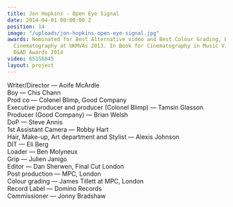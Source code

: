 ```yaml
---
title: Jon Hopkins - Open Eye Signal
date: 2014-04-01 00:00:00 Z
position: 14
image: "/uploads/jon-hopkins-open-eye-signal.jpg"
awards: Nominated for Best Alternative video and Best Colour Grading, Winner of Best
  Cinematography at UKMVAs 2013. In Book for Cinematography in Music Videos at the
  D&AD Awards 2014
video: 65156045
layout: project
---
```


Writer/Director — Aoife McArdle  
Boy — Chis Chann  
Prod co — Colonel Blimp, Good Company  
Executive producer and producer (Colonel Blimp) — Tamsin Glasson  
Producer (Good Company) — Brian Welsh  
DoP — Steve Annis  
1st Assistant Camera — Robby Hart  
Hair, Make-up, Art department and Stylist — Alexis Johnson  
DIT — Eli Berg  
Loader — Ben Molyneux  
Grip — Julien Janigo  
Editor — Dan Sherwen, Final Cut London  
Post production — MPC, London  
Colour grading — James Tillett at MPC, London  
Record Label — Domino Records  
Commissioner — Jonny Bradshaw